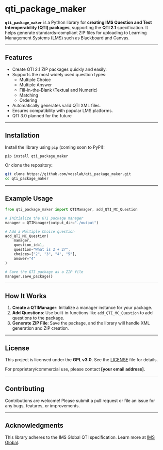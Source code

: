 # qti_package_maker

**`qti_package_maker`** is a Python library for **creating IMS Question and Test Interoperability (QTI) packages**, supporting the **QTI 2.1** specification. It helps generate standards-compliant ZIP files for uploading to Learning Management Systems (LMS) such as Blackboard and Canvas.

---

## Features

- Create QTI 2.1 ZIP packages quickly and easily.
- Supports the most widely used question types:
  - Multiple Choice
  - Multiple Answer
  - Fill-in-the-Blank (Textual and Numeric)
  - Matching
  - Ordering
- Automatically generates valid QTI XML files.
- Ensures compatibility with popular LMS platforms.
- QTI 3.0 planned for the future

---

## Installation

Install the library using `pip` (coming soon to PyPI):

```bash
pip install qti_package_maker
```

Or clone the repository:

```bash
git clone https://github.com/vosslab/qti_package_maker.git
cd qti_package_maker
```

---

## Example Usage

```python
from qti_package_maker import QTIManager, add_QTI_MC_Question

# Initialize the QTI package manager
manager = QTIManager(output_dir="./output")

# Add a Multiple Choice question
add_QTI_MC_Question(
    manager,
    question_id=1,
    question="What is 2 + 2?",
    choices=["2", "3", "4", "5"],
    answer="4"
)

# Save the QTI package as a ZIP file
manager.save_package()
```

---

## How It Works

1. **Create a QTIManager**: Initialize a manager instance for your package.
2. **Add Questions**: Use built-in functions like `add_QTI_MC_Question` to add questions to the package.
3. **Generate ZIP File**: Save the package, and the library will handle XML generation and ZIP creation.

---

## License

This project is licensed under the **GPL v3.0**. See the [LICENSE](LICENSE) file for details.

For proprietary/commercial use, please contact **[your email address]**.

---

## Contributing

Contributions are welcome! Please submit a pull request or file an issue for any bugs, features, or improvements.

---

## Acknowledgments

This library adheres to the IMS Global QTI specification. Learn more at [IMS Global](https://www.imsglobal.org/question/).
```
